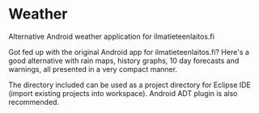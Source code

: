 # Weather
Alternative Android weather application for ilmatieteenlaitos.fi

Got fed up with the original Android app for ilmatieteenlaitos.fi? Here's a good alternative with rain maps, history graphs, 10 day forecasts and warnings, all presented in a very compact manner.

The directory included can be used as a project directory for Eclipse IDE (import existing projects into workspace). Android ADT plugin is also recommended.
